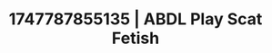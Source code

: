 ---
categories:
- Tradwife
- Romantic kink
- Digital dominatrix
- Erotic dreamscape
- Erotic gaze
image: /assets/images/1747787855135.jpg
layout: post
seo:
  description: Featured content with artistic Scat Fetish, ABDL Play. HD images available.
  keywords: Scat Fetish, ABDL Play
  og_image: /assets/images/1747787855135.jpg
  schema_type: VisualArtwork
tags:
- ABDL Play
- Scat Fetish
- '#1747787855135'
title: 1747787855135 | ABDL Play Scat Fetish
---